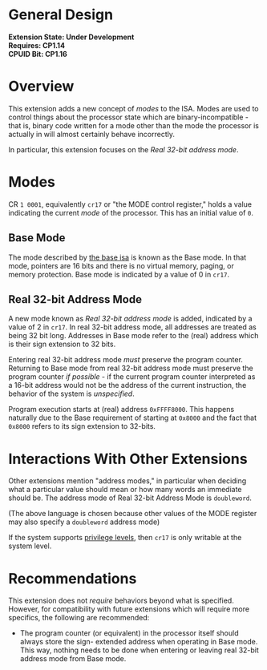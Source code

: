 # General Design

**Extension State: Under Development**  
**Requires: CP1.14**  
**CPUID Bit: CP1.16**

# Overview

This extension adds a new concept of _modes_ to the ISA. Modes are used to control things about the processor
state which are binary-incompatible - that is, binary code written for a mode other than the mode the
processor is actually in will almost certainly behave incorrectly.

In particular, this extension focuses on the _Real 32-bit address mode_.

# Modes

CR `1 0001`, equivalently `cr17` or "the MODE control register," holds a value indicating the current
_mode_ of the processor. This has an initial value of `0`.

## Base Mode

The mode described by [the base isa](../../base-isa.md) is known as the
Base mode. In that mode, pointers are 16 bits and there is no virtual memory, paging, or memory protection.
Base mode is indicated by a value of 0 in `cr17`.

## Real 32-bit Address Mode

A new mode known as _Real 32-bit address mode_ is added, indicated by a value of 2 in `cr17`.
In real 32-bit address mode, all addresses are treated as being 32 bit long. Addresses in Base mode refer to the (real) address which is their sign extension to 32 bits.

Entering real 32-bit
address mode _must_ preserve the program counter. Returning to Base mode from real 32-bit address
mode must preserve the program counter _if possible_ - if the current program counter interpreted
as a 16-bit address would not be the address of the current instruction, the behavior of the
system is _unspecified_.

Program execution starts at (real) address `0xFFFF8000`. This happens naturally due to the Base requirement 
of starting at `0x8000` and the fact that `0x8000` refers to its sign extension to 32-bits.

# Interactions With Other Extensions

Other extensions mention "address modes," in particular when deciding what a particular value
should mean or how many words an immediate should be. The address mode of Real 32-bit Address Mode
is `doubleword`.

(The above language is chosen because other values of the MODE register may also specify
a `doubleword` address mode)

If the system supports [privilege levels](../privileged-mode/), then `cr17` is only writable at the system level.

# Recommendations

This extension does not _require_ behaviors beyond what is specified. However, for compatibility with future
extensions which will require more specifics, the following are recommended:

* The program counter (or equivalent) in the processor itself should always store the sign-
  extended address when operating in Base mode. This way, nothing needs to be done when
  entering or leaving real 32-bit address mode from Base mode.
